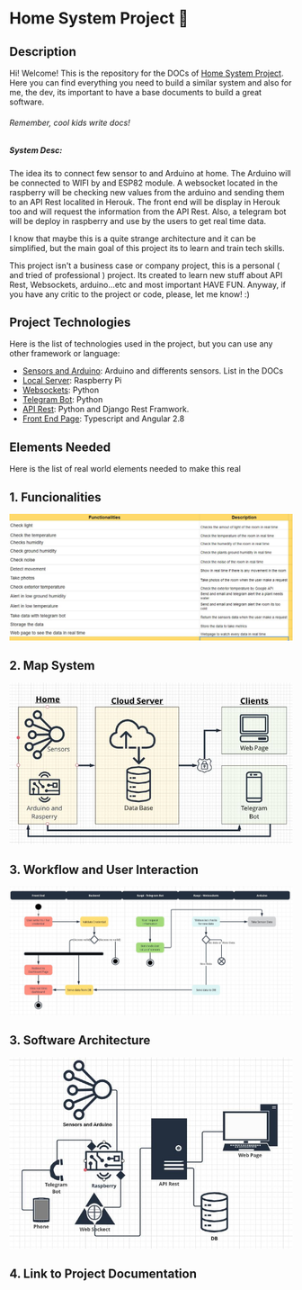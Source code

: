# Home System Project 🚀

## Description

Hi! Welcome! This is the repository for the DOCs of [Home System Project](https://github.com/users/albertumus/projects/1). Here you can find everything you need to build a similar system
and also for me, the dev, its important to have a base documents to build a great software. 

###### Remember, cool kids write docs!

##### System Desc: 
The idea its to connect few sensor to and Arduino at home. The Arduino will be connected to WIFI by and ESP82 module. A websocket located in the raspberry will be checking new values from the arduino and sending them to an API Rest localited in Herouk. The front end will be display in Herouk too and will request the information from the API Rest. Also, a telegram bot will be deploy in raspberry and use by the users to get real time data. 

I know that maybe this is a quite strange architecture and it can be simplified, but the main goal of this project its to learn and train tech skills. 

This project isn't a business case or company project, this is a personal ( and tried of professional ) project. Its created to learn new stuff about API Rest, Websockets, arduino...etc and most important HAVE FUN. Anyway, if you have any critic to the project or code, please, let me know! :) 

## Project Technologies

Here is the list of technologies used in the project, but you can use any other framework or language: 

  - [Sensors and Arduino](https://www.arduino.cc/): Arduino and differents sensors. List in the DOCs
  - [Local Server](https://www.raspberrypi.org/): Raspberry Pi
  - [Websockets](https://websockets.readthedocs.io/en/stable/intro.html): Python 
  - [Telegram Bot](https://core.telegram.org/bots): Python
  - [API Rest](https://www.django-rest-framework.org/): Python and Django Rest Framwork.
  - [Front End Page](https://angular.io/): Typescript and Angular 2.8

## Elements Needed 

Here is the list of real world elements needed to make this real 

## 1. Funcionalities

![Funcionalities](./img/functionalities.jpg)

## 2. Map System

![Map System](./img/mapSystem.jpg)

## 3. Workflow and User Interaction

![Workflow](./img/activityMap.jpg)

## 3. Software Architecture

![swArch](./img/swArch.jpg)

## 4. Link to Project Documentation
